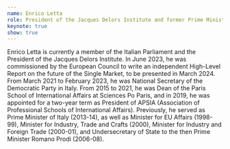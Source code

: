 ```yaml
---
name: Enrico Letta
role: President of the Jacques Delors Institute and former Prime Minister of Italy
keynote: true
show: true
---
```


Enrico Letta is currently a member of the Italian Parliament and the President of the Jacques Delors Institute.
In June 2023, he was commissioned by the European Council to write an independent High-Level Report on the future of the Single Market, to be presented in March 2024.
From March 2021 to February 2023, he was National Secretary of the Democratic Party in Italy. From 2015 to 2021, he was Dean of the Paris School of International Affairs at Sciences Po Paris, and in 2019, he was appointed for a two-year term as President of APSIA (Association of Professional Schools of International Affairs).
Previously, he served as Prime Minister of Italy (2013-14), as well as Minister for EU Affairs (1998-99), Minister for Industry, Trade and Crafts (2000), Minister for Industry and Foreign Trade (2000-01), and Undersecretary of State to the then Prime Minister Romano Prodi (2006-08).
